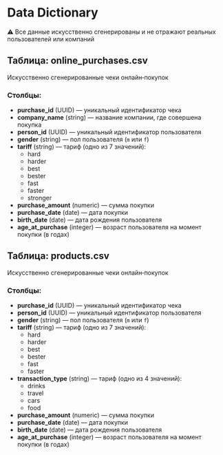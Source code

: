 # Data Dictionary
⚠️ Все данные искусственно сгенерированы и не отражают реальных пользователей или компаний

## Таблица: online_purchases.csv
Искусственно сгенерированные чеки онлайн‑покупок

### Столбцы:
- **purchase_id** (UUID) — уникальный идентификатор чека
- **company_name** (string) — название компании, где совершена покупка
- **person_id** (UUID) — уникальный идентификатор пользователя
- **gender** (string) — пол пользователя (`m` или `f`)
- **tariff** (string) — тариф (одно из 7 значений):
  - hard
  - harder
  - best
  - bester
  - fast
  - faster
  - stronger
- **purchase_amount** (numeric) — сумма покупки
- **purchase_date** (date) — дата покупки
- **birth_date** (date) — дата рождения пользователя
- **age_at_purchase** (integer) — возраст пользователя на момент покупки (в годах)

## Таблица: products.csv
Искусственно сгенерированные чеки онлайн‑покупок

### Столбцы:
- **purchase_id** (UUID) — уникальный идентификатор чека
- **person_id** (UUID) — уникальный идентификатор пользователя
- **gender** (string) — пол пользователя (`m` или `f`)
- **tariff** (string) — тариф (одно из 7 значений):
  - hard
  - harder
  - best
  - bester
  - fast
  - faster
- **transaction_type** (string) — тариф (одно из 4 значений):
  - drinks
  - travel
  - cars
  - food
- **purchase_amount** (numeric) — сумма покупки
- **purchase_date** (date) — дата покупки
- **birth_date** (date) — дата рождения пользователя
- **age_at_purchase** (integer) — возраст пользователя на момент покупки (в годах)
